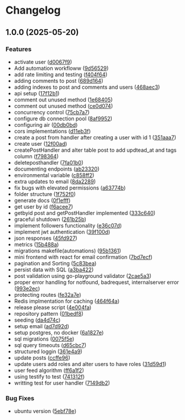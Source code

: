 # Changelog

## 1.0.0 (2025-05-20)


### Features

* activate user ([d0067f9](https://github.com/Ng1n3/social-tiago/commit/d0067f976f537d7ee3bd67ce33e1ad8a37cb17bb))
* Add automation workfloww ([9d56529](https://github.com/Ng1n3/social-tiago/commit/9d56529908d742ceee373a2d4864079897790819))
* add rate limiting and testing ([f404f64](https://github.com/Ng1n3/social-tiago/commit/f404f6497038b8e5e0449f12767c75b0bfd7a6ae))
* adding comments to post ([689d164](https://github.com/Ng1n3/social-tiago/commit/689d1641bd4ad65767784838ca4be69e23de5caa))
* adding indexes to post and comments and users ([468aec3](https://github.com/Ng1n3/social-tiago/commit/468aec3d464c4be1ae2424f7dd5a869c99e77225))
* api setup ([17f12b1](https://github.com/Ng1n3/social-tiago/commit/17f12b1d81904a246b22ad90fa1bd663f426edbd))
* comment out unused method ([1e68405](https://github.com/Ng1n3/social-tiago/commit/1e6840537e4265df2948c1e924084438c2a2d420))
* comment out unused method ([ce0d074](https://github.com/Ng1n3/social-tiago/commit/ce0d074b7d8a53f296d81956c6faa10901f1e209))
* concurrency control ([75cb7a7](https://github.com/Ng1n3/social-tiago/commit/75cb7a72a19e9628b468a75bec707a22584601fd))
* configure db connection pool ([8af9952](https://github.com/Ng1n3/social-tiago/commit/8af9952fc44668de65350311be380bcc8fbc89ec))
* configuring air ([00db0bd](https://github.com/Ng1n3/social-tiago/commit/00db0bd41769fc748e1e9b836d6b2a7a1d034b28))
* cors implementations ([d11eb3f](https://github.com/Ng1n3/social-tiago/commit/d11eb3f9cdf28d3827d16085c5849a2337a7a930))
* create a post from handler after creating a user with id 1 ([351aaa7](https://github.com/Ng1n3/social-tiago/commit/351aaa758e50c8568745a0a413c96d33b7473728))
* create user ([12f00ad](https://github.com/Ng1n3/social-tiago/commit/12f00ad9de2ec8f58df5c3604cc346474095bf51))
* createPostHandler and alter table post to add updtead_at and tags column ([f798364](https://github.com/Ng1n3/social-tiago/commit/f798364ab94808071d6eec0adc699f2b30424324))
* deleteposthandler ([7fa01b0](https://github.com/Ng1n3/social-tiago/commit/7fa01b0f03a0aef9cefb1dc118a171f94e170ec2))
* documenting endpoints ([ab23320](https://github.com/Ng1n3/social-tiago/commit/ab23320d4d11bd6fdb11f8141f45a9a95936daf0))
* environmental variable ([c858ff2](https://github.com/Ng1n3/social-tiago/commit/c858ff264a7adaf638e6ede4690d94c3fd43365a))
* extra updates to email ([8da2289](https://github.com/Ng1n3/social-tiago/commit/8da2289592249ea00807bc0b98b2f30800671660))
* fix bugs with elevated permissions ([a63774b](https://github.com/Ng1n3/social-tiago/commit/a63774bd5c768b96077caa5d189b5e12c45fcfa6))
* folder structure ([1f752f0](https://github.com/Ng1n3/social-tiago/commit/1f752f09c853889a48f7854ba0e34aa6fe9ca858))
* generate docs ([0f1efff](https://github.com/Ng1n3/social-tiago/commit/0f1efffec8606ee32640781325f8b8b22eb73ea6))
* get user by id ([f6acee7](https://github.com/Ng1n3/social-tiago/commit/f6acee7128c2971f675de8a7c4e561a08f47a7c6))
* getbyid post and getPostHandler implemented ([333c640](https://github.com/Ng1n3/social-tiago/commit/333c640af11d9b71adfd90642ce33f806ebd9908))
* graceful shutdown ([261b25b](https://github.com/Ng1n3/social-tiago/commit/261b25b445aa0265997f86a46df29321cb3d69a5))
* implement followers functionality ([e36c07d](https://github.com/Ng1n3/social-tiago/commit/e36c07d86017e26a9bd85395c42ee0ec12fc41dd))
* implement jwt authentication ([39f100d](https://github.com/Ng1n3/social-tiago/commit/39f100dd14d322163a50ef2fe89d2ed66c298f13))
* json  responses ([45fd927](https://github.com/Ng1n3/social-tiago/commit/45fd92718675137e35d9669aeacff6014bc827d7))
* metrics ([15b488a](https://github.com/Ng1n3/social-tiago/commit/15b488ae6b6e9cdd75f69e433e8da5abcc2cf0e4))
* migrations makefile(automations) ([95b1361](https://github.com/Ng1n3/social-tiago/commit/95b1361c26871a158dbd76a5dfa250e961046941))
* mini frontend with react for email confirmation ([7bd7ecf](https://github.com/Ng1n3/social-tiago/commit/7bd7ecfab520ea3f126695e8cd072242c5a6b375))
* pagination and Sorting ([5c83bea](https://github.com/Ng1n3/social-tiago/commit/5c83bea7668a002d3fc9e30ec0d5bc7726f9178e))
* persist data with SQL ([a3ba422](https://github.com/Ng1n3/social-tiago/commit/a3ba422c2c2addf2abd8a34ed054bf3b36490ffd))
* post validation using go-playground validator ([2cae5a3](https://github.com/Ng1n3/social-tiago/commit/2cae5a33a31cf256460a5d4200922bcca16a7317))
* proper error handling for notfound, badrequest, internalserver error ([993e2ec](https://github.com/Ng1n3/social-tiago/commit/993e2ec5ffc0332d4d4ec5ea25b7db6d058f2103))
* protecting routes ([fe32a7e](https://github.com/Ng1n3/social-tiago/commit/fe32a7e1cf159631b19e97f800f57db718d39e23))
* Redis implmentation for caching ([464f64a](https://github.com/Ng1n3/social-tiago/commit/464f64ad1833332ecf57028fdf04708774ae3658))
* release please script ([4e004fa](https://github.com/Ng1n3/social-tiago/commit/4e004fab38990b8a32a296f643f2e94f93fdbbce))
* repository pattern ([01bedf8](https://github.com/Ng1n3/social-tiago/commit/01bedf8f1004da488258fd9330f9e94895861b3a))
* seeding ([da4d74c](https://github.com/Ng1n3/social-tiago/commit/da4d74c0b64cbb4d8b37bf2c981126507b0f589d))
* setup email ([ad7d92d](https://github.com/Ng1n3/social-tiago/commit/ad7d92df223b7fb27b3327622cb85f3cb162df20))
* setup postgres, no docker ([6a1827e](https://github.com/Ng1n3/social-tiago/commit/6a1827e20d9349f3055392d1cea44733b76e7a08))
* sql migrations ([0075f5e](https://github.com/Ng1n3/social-tiago/commit/0075f5ed84d50c79cf655bb1e3c7266eb215ae90))
* sql query timeouts ([d65cbc7](https://github.com/Ng1n3/social-tiago/commit/d65cbc776aec13f7d64cf21cfc0d552d3c7a510c))
* structured loggin ([361e4a9](https://github.com/Ng1n3/social-tiago/commit/361e4a95b757746d152c823ef18688b327a33132))
* update posts ([ccffe96](https://github.com/Ng1n3/social-tiago/commit/ccffe96c077068e39cae225d4b8c1436359866d4))
* update users add roles and alter users to have roles ([31d59d1](https://github.com/Ng1n3/social-tiago/commit/31d59d1c92422016745b377bcce415901e9e38c9))
* user feed algorithm ([ff6a1f2](https://github.com/Ng1n3/social-tiago/commit/ff6a1f2892d949d7c84739d25ce6cf7031f404a6))
* using testify to test ([741312f](https://github.com/Ng1n3/social-tiago/commit/741312ff5b327472bc0b7f50ac406972881b7d3f))
* writting test for user handler ([7149db2](https://github.com/Ng1n3/social-tiago/commit/7149db21189af36dce0e0e85df5d781a5a40cc2d))


### Bug Fixes

* ubuntu version ([5ebf78e](https://github.com/Ng1n3/social-tiago/commit/5ebf78ec2a6ae7b47fae2d819885993e3ee0f0b0))
